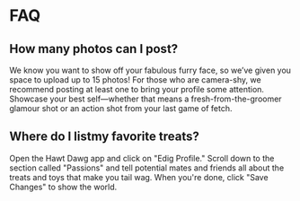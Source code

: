 # FAQ

## How many photos can I post?
 
We know you want to show off your fabulous furry face, so we’ve given you space to upload up to 15 photos! 
For those who are camera-shy, we recommend posting at least one to bring your profile some attention. 
Showcase your best self—whether that means a fresh-from-the-groomer glamour shot or an action shot from your last game of fetch.

## Where do I listmy favorite treats?

Open the Hawt Dawg app and click on "Edig Profile."
Scroll down to the section called "Passions" and tell potential mates and friends all about the treats and  toys that make 
you tail wag.
When you're done, click "Save Changes" to show the world.
